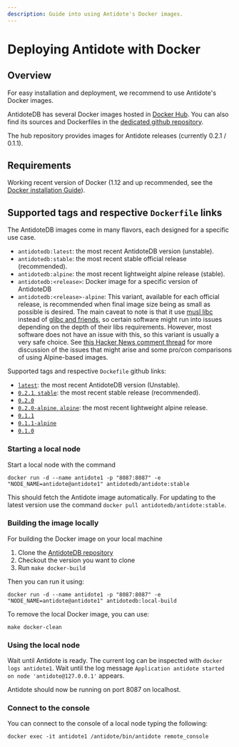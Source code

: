 ```yaml
---
description: Guide into using Antidote's Docker images.
---
```


# Deploying Antidote with Docker

## Overview

For easy installation and deployment, we recommend to use Antidote's Docker images.

AntidoteDB has several Docker images hosted in [Docker Hub](https://cloud.docker.com/u/antidotedb/repository/docker/antidotedb/antidote).
You can also find its sources and Dockerfiles in the [dedicated github repository](https://github.com/AntidoteDB/docker-antidote).

The hub repository provides images for Antidote releases (currently 0.2.1 / 0.1.1).


## Requirements <a id="requirements"></a>

Working recent version of Docker (1.12 and up recommended, see the [Docker installation Guide](https://docs.docker.com/engine/installation/)).


## Supported tags and respective `Dockerfile` links

The AntidoteDB images come in many flavors, each designed for a specific use case.
- `antidotedb:latest`: the most recent AntidoteDB version (unstable).
- `antidotedb:stable`: the most recent stable official release (recommended).
- `antidotedb:alpine`: the most recent lightweight alpine release (stable).
- `antidotedb:<release>`: Docker image for a specific <release> version of AntidoteDB
- `antidotedb:<release>-alpine`: This variant, available for each official release, is recommended when final image size being as small as possible is desired. The main caveat to note is that it use [musl libc](http://www.musl-libc.org/) instead of [glibc and friends](http://www.etalabs.net/compare_libcs.html), so certain software might run into issues depending on the depth of their libs requirements. However, most software does not have an issue with this, so this variant is usually a very safe choice. See [this Hacker News comment thread](https://news.ycombinator.com/item?id=10782897) for more discussion of the issues that might arise and some pro/con comparisons of using Alpine-based images.

Supported tags and respective `Dockefile` github links:
- [`latest`](https://github.com/AntidoteDB/docker-antidote/blob/master/latest/Dockerfile): the most recent AntidoteDB version (Unstable).
- [`0.2.1`, `stable`](https://github.com/AntidoteDB/docker-antidote/blob/master/v0.2.0/Dockerfile): the most recent stable release (recommended).
- [`0.2.0`](https://github.com/AntidoteDB/docker-antidote/blob/master/v0.2.0/Dockerfile)
- [`0.2.0-alpine`, `alpine`](https://github.com/AntidoteDB/docker-antidote/blob/master/v0.2.0-alpine/Dockerfile): the most recent lightweight alpine release.
- [`0.1.1`](https://github.com/AntidoteDB/docker-antidote/blob/master/v0.1.1/Dockerfile)
- [`0.1.1-alpine`](https://github.com/AntidoteDB/docker-antidote/blob/master/v0.1.1-alpine/Dockerfile)
- [`0.1.0`](https://github.com/AntidoteDB/docker-antidote/blob/master/v0.1.0/Dockerfile)


### Starting a local node

Start a local node with the command

```
docker run -d --name antidote1 -p "8087:8087" -e "NODE_NAME=antidote@antidote1" antidotedb/antidote:stable
```

This should fetch the Antidote image automatically. 
For updating to the latest version use the command `docker pull antidotedb/antidote:stable`.


### Building the image locally

For building the Docker image on your local machine

 1) Clone the [AntidoteDB repository](https://github.com/AntidoteDB/antidote)
 2) Checkout the version you want to clone 
 3) Run `make docker-build`


Then you can run it using:
```
docker run -d --name antidote1 -p "8087:8087" -e "NODE_NAME=antidote@antidote1" antidotedb:local-build
```

To remove the local Docker image, you can use:
```
make docker-clean
```

### Using the local node

Wait until Antidote is ready. 
The current log can be inspected with `docker logs antidote1`. 
Wait until the log message `Application antidote started on node 'antidote@127.0.0.1'` appears.

Antidote should now be running on port 8087 on localhost.


### Connect to the console

You can connect to the console of a local node typing the following:

```
docker exec -it antidote1 /antidote/bin/antidote remote_console
```
